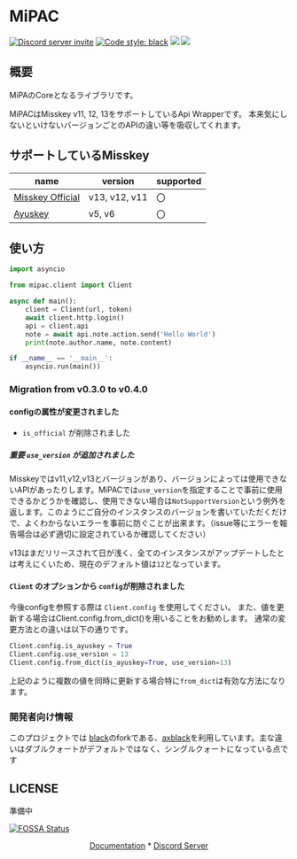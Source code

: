 # MiPAC

<a href="https://discord.gg/CcT997U"><img src="https://img.shields.io/discord/530299114387406860?style=flat-square&color=5865f2&logo=discord&logoColor=ffffff&label=discord" alt="Discord server invite" /></a>
<a href="https://github.com/psf/black"><img alt="Code style: black" src="https://img.shields.io/badge/code%20style-axblack-8bd124.svg"></a>
<a href="https://www.codacy.com/gh/yupix/MiPAC/dashboard?utm_source=github.com&amp;utm_medium=referral&amp;utm_content=yupix/MiPAC&amp;utm_campaign=Badge_Grade"><img src="https://app.codacy.com/project/badge/Grade/c9bf85f195f94ab58bc72ad018a2be9f"/></a>
<a href="https://app.fossa.com/projects/git%2Bgithub.com%2Fyupix%2FMiPAC?ref=badge_shield" alt="FOSSA Status"><img src="https://app.fossa.com/api/projects/git%2Bgithub.com%2Fyupix%2FMiPAC.svg?type=shield"/></a>

## 概要

MiPAのCoreとなるライブラリです。

MiPACはMisskey v11, 12, 13をサポートしているApi Wrapperです。
本来気にしないといけないバージョンごとのAPIの違い等を吸収してくれます。

## サポートしているMisskey

|name|version|supported|
|---|---|---|
|[Misskey Official](https://github.com/misskey-dev/misskey)|v13, v12, v11|〇|
|[Ayuskey](https://github.com/teamblackcrystal/misskey)|v5, v6|〇|

## 使い方

```python
import asyncio

from mipac.client import Client

async def main():
    client = Client(url, token)
    await client.http.login()
    api = client.api
    note = await api.note.action.send('Hello World')
    print(note.author.name, note.content)

if __name__ == '__main__':
    asyncio.run(main())
```

### Migration from v0.3.0 to v0.4.0

#### configの属性が変更されました

- `is_official` が削除されました

##### **重要** `use_version` が追加されました

Misskeyではv11,v12,v13とバージョンがあり、バージョンによっては使用できないAPIがあったりします。MiPACでは`use_version`を指定することで事前に使用できるかどうかを確認し、使用できない場合は`NotSupportVersion`という例外を返します。このようにご自分のインスタンスのバージョンを書いていただくだけで、よくわからないエラーを事前に防ぐことが出来ます。（issue等にエラーを報告場合は必ず適切に設定されているか確認してください）

v13はまだリリースされて日が浅く、全てのインスタンスがアップデートしたとは考えにくいため、現在のデフォルト値は`12`となっています。

#### `Client` のオプションから `config`が削除されました

今後configを参照する際は `Client.config` を使用してください。
また、値を更新する場合はClient.config.from_dict()を用いることをお勧めします。
通常の変更方法との違いは以下の通りです。

```python
Client.config.is_ayuskey = True
Client.config.use_version = 13
Client.config.from_dict(is_ayuskey=True, use_version=13)
```

上記のように複数の値を同時に更新する場合特に`from_dict`は有効な方法になります。

### 開発者向け情報

このプロジェクトでは [black](https://github.com/psf/black)のforkである、[axblack](https://github.com/axiros/axblack)を利用しています。主な違いはダブルクォートがデフォルトではなく、シングルクォートになっている点です

## LICENSE

準備中

[![FOSSA Status](https://app.fossa.com/api/projects/git%2Bgithub.com%2Fyupix%2FMiPAC.svg?type=large)](https://app.fossa.com/projects/git%2Bgithub.com%2Fyupix%2FMiPAC?ref=badge_large)

<p align="center">
    <a href="">Documentation</a>
    *
    <a href="https://discord.gg/CcT997U">Discord Server</a>
</p>
